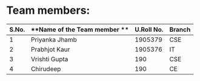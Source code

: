 
# Team members:

|**S.No.** |**Name of the Team member **| **U.Roll No.** | __Branch__ |
|-------|------------|--------------|----------|
| 1 | Priyanka Jhamb | 1905379 |  CSE |
| 2 | Prabhjot Kaur | 1905376 | IT |
| 3 | Vrishti Gupta | 190 | CSE | 
| 4 | Chirudeep  | 190 | CE |
